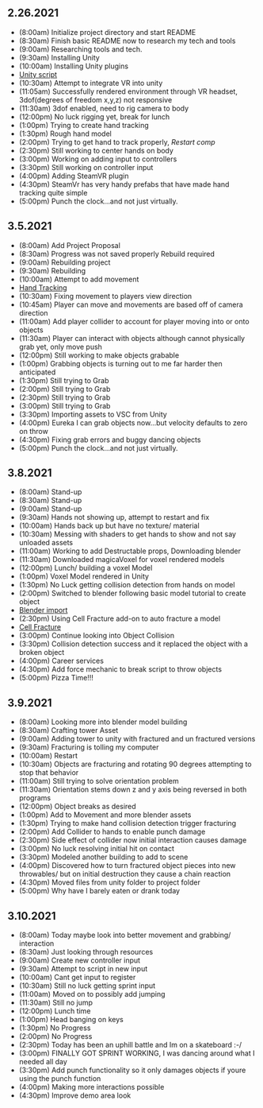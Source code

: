 ## 2.26.2021
* (8:00am)  Initialize project directory and start README
* (8:30am)  Finish basic README now to research my tech and tools
* (9:00am)  Researching tools and tech.
* (9:30am)  Installing Unity 
* (10:00am) Installing Unity plugins 
* [Unity script](https://docs.unity3d.com/ScriptReference/)
* (10:30am) Attempt to integrate VR into unity 
* (11:05am) Successfully rendered environment through VR headset, 3dof(degrees of freedom x,y,z) not responsive
* (11:30am) 3dof enabled, need to rig camera to body
* (12:00pm) No luck rigging yet, break for lunch
* (1:00pm)  Trying to create hand tracking
* (1:30pm)  Rough hand model
* (2:00pm)  Trying to get hand to track properly, *Restart comp*
* (2:30pm)  Still working to center hands on body
* (3:00pm)  Working on adding input to controllers
* (3:30pm)  Still working on controller input
* (4:00pm)  Adding SteamVR plugin
* (4:30pm)  SteamVr has very handy prefabs that have made hand tracking quite simple
* (5:00pm)  Punch the clock...and not just virtually.

## 3.5.2021
* (8:00am)  Add Project Proposal
* (8:30am)  Progress was not saved properly Rebuild required
* (9:00am)  Rebuilding project
* (9:30am)  Rebuilding 
* (10:00am) Attempt to add movement
* [Hand Tracking](https://valvesoftware.github.io/steamvr_unity_plugin/articles/Skeleton-Input.html)
* (10:30am) Fixing movement to players view direction
* (10:45am) Player can move and movements are based off of camera direction
* (11:00am) Add player collider to account for player moving into or onto objects 
* (11:30am) Player can interact with objects although cannot physically grab yet, only move push
* (12:00pm) Still working to make objects grabable  
* (1:00pm)  Grabbing objects is turning out to me far harder then anticipated
* (1:30pm)  Still trying to Grab
* (2:00pm)  Still trying to Grab
* (2:30pm)  Still trying to Grab
* (3:00pm)  Still trying to Grab
* (3:30pm)  Importing assets to VSC from Unity
* (4:00pm)  Eureka I can grab objects now...but velocity defaults to zero on throw
* (4:30pm)  Fixing grab errors and buggy dancing objects
* (5:00pm)  Punch the clock...and not just virtually.

## 3.8.2021
* (8:00am)  Stand-up
* (8:30am)  Stand-up
* (9:00am)  Stand-up
* (9:30am)  Hands not showing up, attempt to restart and fix
* (10:00am) Hands back up but have no texture/ material
* (10:30am) Messing with shaders to get hands to show and not say unloaded assets
* (11:00am) Working to add Destructable props, Downloading blender
* (11:30am) Downloaded magicaVoxel for voxel rendered models
* (12:00pm) Lunch/ building a voxel Model
* (1:00pm)  Voxel Model rendered in Unity
* (1:30pm)  No Luck getting collision detection from hands on model
* (2:00pm)  Switched to blender following basic model tutorial to create object
* [Blender import](https://gamedevacademy.org/how-to-import-blender-models-into-unity-your-one-stop-guide/)
* (2:30pm)  Using Cell Fracture add-on to auto fracture a model
* [Cell Fracture](https://docs.blender.org/manual/en/latest/addons/object/cell_fracture.html)
* (3:00pm)  Continue looking into Object Collision
* (3:30pm)  Collision detection success and it replaced the object with a broken object
* (4:00pm)  Career services
* (4:30pm)  Add force mechanic to break script to throw objects
* (5:00pm)  Pizza Time!!!

## 3.9.2021
* (8:00am)  Looking more into blender model building
* (8:30am)  Crafting tower Asset
* (9:00am)  Adding tower to unity with fractured and un fractured versions
* (9:30am)  Fracturing is tolling my computer
* (10:00am) Restart
* (10:30am) Objects are fracturing and  rotating 90 degrees attempting to stop that behavior
* (11:00am) Still trying to solve orientation problem
* (11:30am) Orientation stems down z and y axis being reversed in both programs
* (12:00pm) Object breaks as desired
* (1:00pm)  Add to Movement and more blender assets
* (1:30pm)  Trying to make hand collision detection trigger fracturing
* (2:00pm)  Add Collider to hands to enable punch damage
* (2:30pm)  Side effect of collider now initial interaction causes damage
* (3:00pm)  No luck resolving initial hit on contact
* (3:30pm)  Modeled another building to add to scene
* (4:00pm)  Discovered how to turn fractured object pieces into new throwables/ but on initial destruction they cause a chain reaction
* (4:30pm)  Moved files from unity folder to project folder
* (5:00pm)  Why have I barely eaten or drank today

## 3.10.2021
* (8:00am)  Today maybe look into better movement and grabbing/ interaction
* (8:30am)  Just looking through resources
* (9:00am)  Create new controller input 
* (9:30am)  Attempt to script in new input
* (10:00am) Cant get input to register
* (10:30am) Still no luck getting sprint input
* (11:00am) Moved on to possibly add jumping
* (11:30am) Still no jump
* (12:00pm) Lunch time
* (1:00pm)  Head banging on keys
* (1:30pm)  No Progress
* (2:00pm)  No Progress
* (2:30pm)  Today has been an uphill battle and Im on a skateboard :-/
* (3:00pm)  FINALLY GOT SPRINT WORKING, I was dancing around what I needed all day
* (3:30pm)  Add punch functionality so it only damages objects if youre using the punch function
* (4:00pm)  Making more interactions possible
* (4:30pm)  Improve demo area look